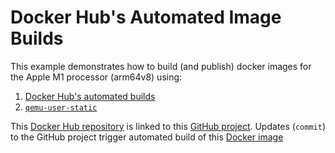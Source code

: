 # Docker Hub's Automated Image Builds
This example demonstrates how to build (and publish) docker images for the Apple M1 processor (arm64v8) using:
1. [Docker Hub's automated builds](https://docs.docker.com/docker-hub/builds/)
1. [`qemu-user-static`](https://github.com/multiarch/qemu-user-static)

This [Docker Hub repository](https://hub.docker.com/repository/docker/raymondwcs/node) is linked to this [GitHub project](https://github.com/raymondwcs/dockerimage.nodejs_arm64v8.git).  Updates (`commit`) to the GitHub project trigger automated build of this [Docker image](Dockerfile)
